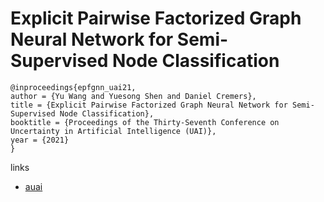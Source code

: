 # Explicit Pairwise Factorized Graph Neural Network for Semi-Supervised Node Classification

```
@inproceedings{epfgnn_uai21,
author = {Yu Wang and Yuesong Shen and Daniel Cremers},
title = {Explicit Pairwise Factorized Graph Neural Network for Semi-Supervised Node Classification},
booktitle = {Proceedings of the Thirty-Seventh Conference on Uncertainty in Artificial Intelligence (UAI)},
year = {2021}
}
```

links
- [auai](https://www.auai.org/uai2021/pdf/uai2021.745.pdf)
